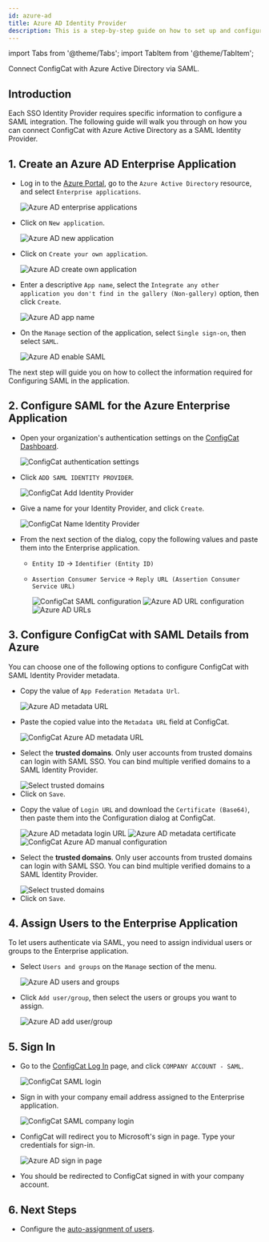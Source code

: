 ```yaml
---
id: azure-ad
title: Azure AD Identity Provider
description: This is a step-by-step guide on how to set up and configure Azure AD as a SAML Identity Provider for your organization.
---
```


import Tabs from '@theme/Tabs';
import TabItem from '@theme/TabItem';

Connect ConfigCat with Azure Active Directory via SAML.

## Introduction

Each SSO Identity Provider requires specific information to configure a SAML integration. The following guide will walk you through on how you can connect ConfigCat with Azure Active Directory as a SAML Identity Provider.

## 1. Create an Azure AD Enterprise Application

- Log in to the <a href="https://portal.azure.com/" target="_blank">Azure Portal</a>, go to the `Azure Active Directory` resource, and select `Enterprise applications`.

  <img className="saml-tutorial-img zoomable" src="/docs/assets/saml/azure-ad/eapplications.png" alt="Azure AD enterprise applications"/>

- Click on `New application`.

  <img className="saml-tutorial-img zoomable" src="/docs/assets/saml/azure-ad/new_app.png" alt="Azure AD new application"/>

- Click on `Create your own application`.

  <img className="saml-tutorial-img zoomable" src="/docs/assets/saml/azure-ad/create_app.png" alt="Azure AD create own application"/>

- Enter a descriptive `App name`, select the `Integrate any other application you don't find in the gallery (Non-gallery)` option, then click `Create`.

  <img className="saml-tutorial-img zoomable" src="/docs/assets/saml/azure-ad/app_name.png" alt="Azure AD app name"/>

- On the `Manage` section of the application, select `Single sign-on`, then select `SAML`.

  <img className="saml-tutorial-img zoomable" src="/docs/assets/saml/azure-ad/enable_saml.png" alt="Azure AD enable SAML"/>

The next step will guide you on how to collect the information required for Configuring SAML in the application.

## 2. Configure SAML for the Azure Enterprise Application

- Open your organization's authentication settings on the <a href="https://app.configcat.com/organization/authentication" target="_blank">ConfigCat Dashboard</a>.

  <img className="saml-tutorial-img zoomable" src="/docs/assets/saml/dashboard/authentication.png" alt="ConfigCat authentication settings"/>

- Click `ADD SAML IDENTITY PROVIDER`.

  <img className="saml-tutorial-img zoomable" src="/docs/assets/saml/dashboard/add_idp.png" alt="ConfigCat Add Identity Provider" />

- Give a name for your Identity Provider, and click `Create`.

  <img className="saml-tutorial-img zoomable" src="/docs/assets/saml/dashboard/aad_name.png" alt="ConfigCat Name Identity Provider" />

- From the next section of the dialog, copy the following values and paste them into the Enterprise application.

  - `Entity ID` -> `Identifier (Entity ID)`
  - `Assertion Consumer Service` -> `Reply URL (Assertion Consumer Service URL)`

    <img className="saml-tutorial-img zoomable" src="/docs/assets/saml/dashboard/acs_entity_id_1.png" alt="ConfigCat SAML configuration" />

    <img className="saml-tutorial-img zoomable" src="/docs/assets/saml/azure-ad/saml_urls.png" alt="Azure AD URL configuration" />

    <img className="saml-tutorial-img zoomable" src="/docs/assets/saml/azure-ad/aad_acs_eid.png" alt="Azure AD URLs" />

## 3. Configure ConfigCat with SAML Details from Azure

You can choose one of the following options to configure ConfigCat with SAML Identity Provider metadata.

<Tabs>
  <TabItem value="metadataUrl" label="Metadata URL" default>
    <ul>
      <li>
        <p>Copy the value of <code>App Federation Metadata Url</code>.</p>
        <img className="saml-tutorial-img zoomable" src="/docs/assets/saml/azure-ad/metadata_url.png" alt="Azure AD metadata URL" />
      </li>
      <li>
        <p>Paste the copied value into the <code>Metadata URL</code> field at ConfigCat.</p>
        <img className="saml-tutorial-img zoomable" src="/docs/assets/saml/azure-ad/cc_metadata_new.png" alt="ConfigCat Azure AD metadata URL" />
      </li>
      <li>
        <p>Select the <strong>trusted domains</strong>. Only user accounts from trusted domains can login with SAML SSO. You can bind multiple verified domains to a SAML Identity Provider.</p>
        <img className="saml-tutorial-img zoomable" src="/docs/assets/saml/dashboard/select_trusted_domains.png" alt="Select trusted domains" />
      </li>
      <li>
        Click on <code>Save</code>.
      </li>
    </ul>
  </TabItem>
  <TabItem value="manual" label="Manual Configuration">
    <ul>
      <li>
        <p>Copy the value of <code>Login URL</code> and download the <code>Certificate (Base64)</code>, then paste them into the Configuration dialog at ConfigCat.</p>
        <img className="saml-tutorial-img zoomable" src="/docs/assets/saml/azure-ad/metadata_logon.png" alt="Azure AD metadata login URL" />
        <img className="saml-tutorial-img zoomable" src="/docs/assets/saml/azure-ad/metadata_cert.png" alt="Azure AD metadata certificate"/>
        <img className="saml-tutorial-img zoomable" src="/docs/assets/saml/azure-ad/cc_manual_new.png" alt="ConfigCat Azure AD manual configuration"/>
      </li>
      <li>
        <p>Select the <strong>trusted domains</strong>. Only user accounts from trusted domains can login with SAML SSO. You can bind multiple verified domains to a SAML Identity Provider.</p>
        <img className="saml-tutorial-img zoomable" src="/docs/assets/saml/dashboard/select_trusted_domains.png" alt="Select trusted domains" />
      </li>
      <li>
        Click on <code>Save</code>.
      </li>
    </ul>
  </TabItem>
</Tabs>

## 4. Assign Users to the Enterprise Application

To let users authenticate via SAML, you need to assign individual users or groups to the Enterprise application.

- Select `Users and groups` on the `Manage` section of the menu.

  <img className="saml-tutorial-img zoomable" src="/docs/assets/saml/azure-ad/users_groups.png" alt="Azure AD users and groups" />

- Click `Add user/group`, then select the users or groups you want to assign.

  <img className="saml-tutorial-img zoomable" src="/docs/assets/saml/azure-ad/add_users.png" alt="Azure AD add user/group" />

## 5. Sign In

- Go to the <a href="https://app.configcat.com/auth/login" target="_blank">ConfigCat Log In</a> page, and click `COMPANY ACCOUNT - SAML`.

  <img className="saml-tutorial-img zoomable" src="/docs/assets/saml/dashboard/saml_login.png" alt="ConfigCat SAML login"  />

- Sign in with your company email address assigned to the Enterprise application.

  <img className="saml-tutorial-img zoomable" src="/docs/assets/saml/dashboard/company_email.png" alt="ConfigCat SAML company login"  />

- ConfigCat will redirect you to Microsoft's sign in page. Type your credentials for sign-in.

  <img className="saml-tutorial-img zoomable" src="/docs/assets/saml/azure-ad/login.png" alt="Azure AD sign in page" />

- You should be redirected to ConfigCat signed in with your company account.

## 6. Next Steps

- Configure the [auto-assignment of users](/docs/advanced/team-management/auto-assign-users).
